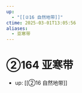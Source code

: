 ```yaml
---
up:
  - "[[②16 自然地带]]"
ctime: 2025-03-01T13:05:56
aliases:
  - 亚寒带
---
```


# ②164 亚寒带

- up: [[②16 自然地带]]
